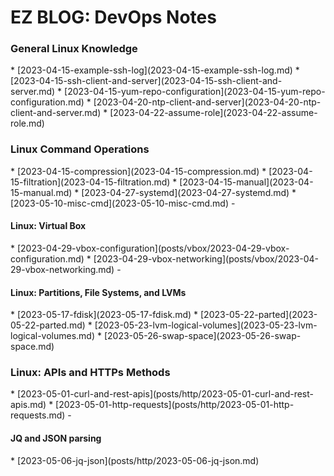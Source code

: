 <h1>EZ BLOG: DevOps Notes</h1>

<h3>General Linux Knowledge</h3>
* [2023-04-15-example-ssh-log](2023-04-15-example-ssh-log.md)
* [2023-04-15-ssh-client-and-server](2023-04-15-ssh-client-and-server.md)
* [2023-04-15-yum-repo-configuration](2023-04-15-yum-repo-configuration.md)
* [2023-04-20-ntp-client-and-server](2023-04-20-ntp-client-and-server.md) 
* [2023-04-22-assume-role](2023-04-22-assume-role.md)

<h3>Linux Command Operations</h3>
* [2023-04-15-compression](2023-04-15-compression.md)
* [2023-04-15-filtration](2023-04-15-filtration.md)
* [2023-04-15-manual](2023-04-15-manual.md)
* [2023-04-27-systemd](2023-04-27-systemd.md)
* [2023-05-10-misc-cmd](2023-05-10-misc-cmd.md)
  - <h4>Linux: Virtual Box</h4>
    * [2023-04-29-vbox-configuration](posts/vbox/2023-04-29-vbox-configuration.md) 
    * [2023-04-29-vbox-networking](posts/vbox/2023-04-29-vbox-networking.md)
  - <h4>Linux: Partitions, File Systems, and LVMs</h4>
    * [2023-05-17-fdisk](2023-05-17-fdisk.md)
    * [2023-05-22-parted](2023-05-22-parted.md)
    * [2023-05-23-lvm-logical-volumes](2023-05-23-lvm-logical-volumes.md)
    * [2023-05-26-swap-space](2023-05-26-swap-space.md)

<h3>Linux: APIs and HTTPs Methods</h3>
* [2023-05-01-curl-and-rest-apis](posts/http/2023-05-01-curl-and-rest-apis.md) 
* [2023-05-01-http-requests](posts/http/2023-05-01-http-requests.md)
  - <h4>JQ and JSON parsing</h4>
    * [2023-05-06-jq-json](posts/http/2023-05-06-jq-json.md)
